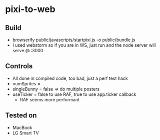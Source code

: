 # pixi-to-web
## Build
* browserify public/javascripts/startpixi.js -o public/bundle.js
* I used webstorm so if you are in WS, just run and the node server will serve @ <ip>:3000
## Controls
* All done in compiled code, too bad, just a perf test hack
* numSprites = <number of actively moving sprites>
* singleBunny = false => do multiple posters
* useTicker = false to use RAF, true to use app.ticker callback
  * RAF seems more performant
## Tested on
* MacBook
* LG Smart TV
